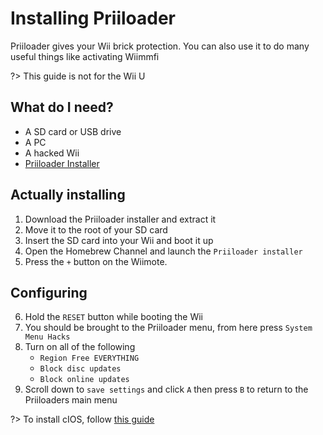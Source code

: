 # Installing Priiloader

Priiloader gives your Wii brick protection. You can also use it to do many useful things like activating Wiimmfi

?> This guide is not for the Wii U

## What do I need?

- A SD card or USB drive
- A PC
- A hacked Wii
- [Priiloader Installer](https://hbb1.oscwii.org/hbb/priiloader/priiloader.zip)

## Actually installing

1. Download the Priiloader installer and extract it
2. Move it to the root of your SD card
3. Insert the SD card into your Wii and boot it up
4. Open the Homebrew Channel and launch the `Priiloader installer`
5. Press the `+` button on the Wiimote.

## Configuring

6. Hold the `RESET` button while booting the Wii
7. You should be brought to the Priiloader menu, from here press `System Menu Hacks`
8. Turn on all of the following
    - `Region Free EVERYTHING`
    - `Block disc updates`
    - `Block online updates`
9. Scroll down to `save settings` and click `A` then press `B` to return to the Priiloaders main menu

?> To install cIOS, follow [this guide](cios)
